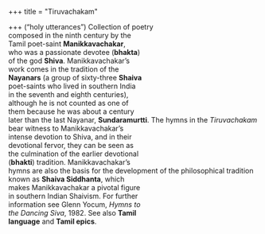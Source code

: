 +++
title = "Tiruvachakam"

+++
(“holy utterances”) Collection of poetry  
composed in the ninth century by the  
Tamil poet-saint **Manikkavachakar**,  
who was a passionate devotee (**bhakta**)  
of the god **Shiva**. Manikkavachakar’s  
work comes in the tradition of the  
**Nayanars** (a group of sixty-three **Shaiva**  
poet-saints who lived in southern India  
in the seventh and eighth centuries),  
although he is not counted as one of  
them because he was about a century  
later than the last Nayanar, **Sundaramurtti**. The hymns in the *Tiruvachakam*  
bear witness to Manikkavachakar’s  
intense devotion to Shiva, and in their  
devotional fervor, they can be seen as  
the culmination of the earlier devotional  
(**bhakti**) tradition. Manikkavachakar’s  
hymns are also the basis for the development of the philosophical tradition  
known as **Shaiva Siddhanta**, which  
makes Manikkavachakar a pivotal figure  
in southern Indian Shaivism. For further  
information see Glenn Yocum, *Hymns to*  
*the Dancing Siva*, 1982. See also **Tamil**  
**language** and **Tamil epics**.